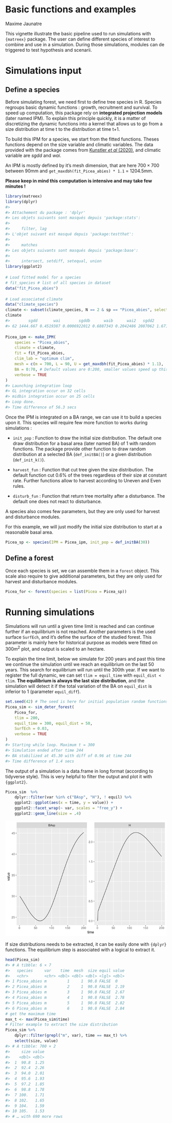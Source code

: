 Basic functions and examples
================
Maxime Jaunatre

This vignette illustrate the basic pipeline used to run simulations with
`{matreex}` package. The user can define different species of interest
to combine and use in a simulation. During those simulations, modules
can de triggered to test hypothesis and scenarii.

# Simulations input

## Define a species

Before simulating forest, we need first to define tree species in R.
Species regroups basic dynamic functions : growth, recruitment and
survival. To speed up computation, this package rely on **integrated
projection models** (later named IPM). To explain this principle
quickly, it is a matter of discretizing the dynamic functions into a
kernel that allows us to go from a size distribution at time t to the
distribution at time t+1.

To build this IPM for a species, we start from the fitted functions.
Theses functions depend on the size variable and climatic variables. The
data provided with the package comes from [Kunstler *et al*
(2020)](https://doi.org/10.1111/1365-2745.13533), and climatic variable
are *sgdd* and *wai*.

An IPM is mostly defined by it’s mesh dimension, that are here
$700 \times 700$ between 90mm and `get_maxdbh(fit_Picea_abies) * 1.1` =
1204.5mm.

**Please keep in mind this computation is intensive and may take few
minutes !**

``` r
library(matreex)
library(dplyr)
#> 
#> Attachement du package : 'dplyr'
#> Les objets suivants sont masqués depuis 'package:stats':
#> 
#>     filter, lag
#> L'objet suivant est masqué depuis 'package:testthat':
#> 
#>     matches
#> Les objets suivants sont masqués depuis 'package:base':
#> 
#>     intersect, setdiff, setequal, union
library(ggplot2)

# Load fitted model for a species
# fit_species # list of all species in dataset
data("fit_Picea_abies")

# Load associated climate
data("climate_species")
climate <- subset(climate_species, N == 2 & sp == "Picea_abies", select = -sp)
climate
#>        sgdd       wai        sgddb      waib      wai2   sgdd2      PC1        PC2 N       SDM
#> 62 1444.667 0.4519387 0.0006922012 0.6887343 0.2042486 2087062 1.671498 0.02602064 2 0.6760556

Picea_ipm <- make_IPM(
    species = "Picea_abies", 
    climate = climate, 
    fit = fit_Picea_abies,
    clim_lab = "optimum clim",
    mesh = c(m = 700, L = 90, U = get_maxdbh(fit_Picea_abies) * 1.1),
    BA = 0:70, # Default values are 0:200, smaller values speed up this vignette.
    verbose = TRUE
)
#> Launching integration loop
#> GL integration occur on 32 cells
#> midbin integration occur on 25 cells
#> Loop done.
#> Time difference of 56.3 secs
```

Once the IPM is integrated on a BA range, we can use it to build a
species upon it. This species will require few more function to works
during simulations :

-   `init_pop` : Function to draw the initial size distribution. The
    default one draw distribution for a basal area (later named BA) of 1
    with random functions. The package provide other function to draw
    random distribution at a selected BA (`def_initBA()`) or a given
    distribution (`def_init_k()`).

-   `harvest_fun` : Function that cut tree given the size distribution.
    The default function cut 0.6% of the trees regardless of their size
    at constant rate. Further functions allow to harvest according to
    Uneven and Even rules.

-   `disturb_fun` : Function that return tree mortality after a
    disturbance. The default one does not react to disturbance.

A species also comes few parameters, but they are only used for harvest
and disturbance modules.

For this example, we will just modify the initial size distribution to
start at a reasonable basal area.

``` r
Picea_sp <- species(IPM = Picea_ipm, init_pop = def_initBA(30))
```

## Define a forest

Once each species is set, we can assemble them in a `forest` object.
This scale also require to give additional parameters, but they are only
used for harvest and disturbance modules.

``` r
Picea_for <- forest(species = list(Picea = Picea_sp))
```

# Running simulations

Simulations will run until a given time limit is reached and can
continue further if an equilibrium is not reached. Another parameters is
the used surface `SurfEch`, and it’s define the surface of the studied
forest. This parameter is mainly here for historical purpose as models
were fitted on $300m^2$ plot, and output is scaled to an hectare.

To explain the time limit, below we simulate for 200 years and past this
time we continue the simulation until we reach an equilibrium on the
last 50 years. This search for equilibrium will run until the 300th
year. If we want to register the full dynamic, we can set
`tlim = equil_time` with `equil_dist < tlim`. **The equilibrium is
always the last size distribution**, and the simulation will detect it
if the total variation of the BA on `equil_dist` is inferior to 1
(parameter `equil_diff`).

``` r
set.seed(42) # The seed is here for initial population random functions.
Picea_sim <- sim_deter_forest(
    Picea_for, 
    tlim = 200, 
    equil_time = 300, equil_dist = 50,
    SurfEch = 0.03,
    verbose = TRUE
)
#> Starting while loop. Maximum t = 300
#> Simulation ended after time 244
#> BA stabilized at 45.30 with diff of 0.96 at time 244
#> Time difference of 1.4 secs
```

The output of a simulation is a data.frame in long format (according to
tidyverse style). This is very helpful to filter the output and plot it
with `{ggplot2}`.

``` r
Picea_sim  %>%
    dplyr::filter(var %in% c("BAsp", "H"), ! equil) %>%
    ggplot2::ggplot(aes(x = time, y = value)) +
    ggplot2::facet_wrap(~ var, scales = "free_y") +
    ggplot2::geom_line(size = .4)
```

![](Basic_functions_files/figure-gfm/sp1plot-1.png)<!-- -->

If size distributions needs to be extracted, it can be easily done with
`{dplyr}` functions. The equilibrium step is associated with a logical
to extract it.

``` r
head(Picea_sim)
#> # A tibble: 6 × 7
#>   species     var    time  mesh  size equil value
#>   <chr>       <chr> <dbl> <dbl> <dbl> <lgl> <dbl>
#> 1 Picea_abies m         1     1  90.8 FALSE  0   
#> 2 Picea_abies m         2     1  90.8 FALSE  2.19
#> 3 Picea_abies m         3     1  90.8 FALSE  2.67
#> 4 Picea_abies m         4     1  90.8 FALSE  2.78
#> 5 Picea_abies m         5     1  90.8 FALSE  2.82
#> 6 Picea_abies m         6     1  90.8 FALSE  2.84
# get the maximum time
max_t <- max(Picea_sim$time)
# Filter example to extract the size distribution
Picea_sim %>% 
    dplyr::filter(grepl("m", var), time == max_t) %>% 
    select(size, value)
#> # A tibble: 700 × 2
#>     size value
#>    <dbl> <dbl>
#>  1  90.8  1.25
#>  2  92.4  2.26
#>  3  94.0  2.01
#>  4  95.6  1.93
#>  5  97.2  1.85
#>  6  98.8  1.78
#>  7 100.   1.71
#>  8 102.   1.65
#>  9 104.   1.59
#> 10 105.   1.53
#> # … with 690 more rows
```
